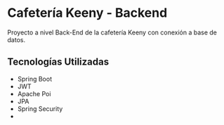 # Cafetería Keeny - Backend
Proyecto a nivel Back-End de la cafetería Keeny con conexión a base de datos.

## Tecnologías Utilizadas
- Spring Boot
- JWT
- Apache Poi
- JPA
- Spring Security
- 
